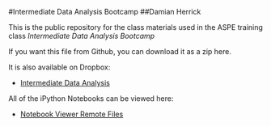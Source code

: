 #Intermediate Data Analysis Bootcamp
##Damian Herrick

This is the public repository for the class materials used in the ASPE training class _Intermediate Data Analysis Bootcamp_

If you want this file from Github, you can download it as a zip here.

It is also available on Dropbox:
* [Intermediate Data Analysis](https://www.dropbox.com/sh/jxq0qjp8wt8jhuq/AABEtqHHHUZY2Fhu6mgR5crPa?dl=0)

All of the iPython Notebooks can be viewed here:
* [Notebook Viewer Remote Files](http://nbviewer.ipython.org/github/lhanalytics/data-analysis-bootcamp/tree/master/iPython/)